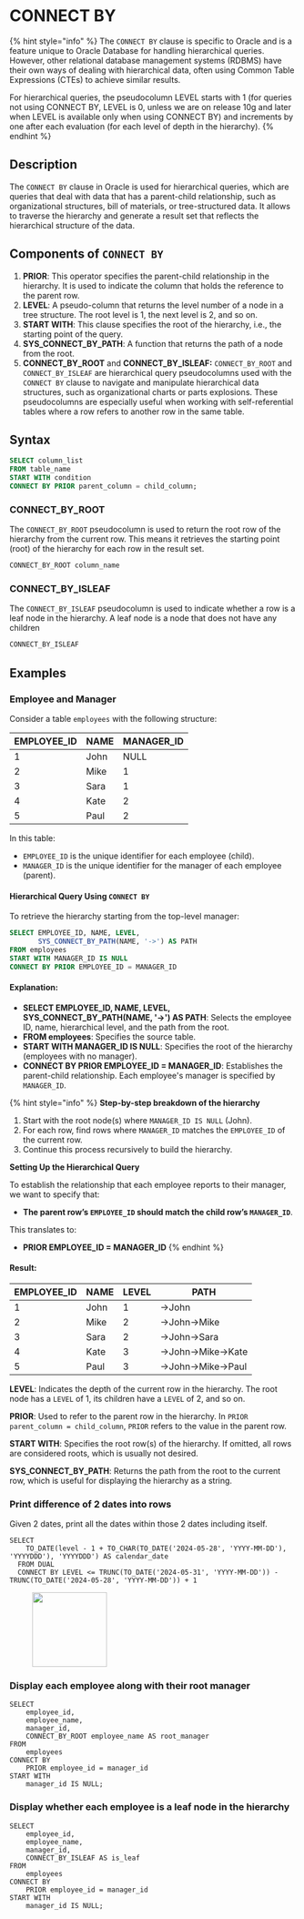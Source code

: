 # CONNECT BY

{% hint style="info" %}
The `CONNECT BY` clause is specific to Oracle and is a feature unique to Oracle Database for handling hierarchical queries. However, other relational database management systems (RDBMS) have their own ways of dealing with hierarchical data, often using Common Table Expressions (CTEs) to achieve similar results.

For hierarchical queries, the pseudocolumn LEVEL starts with 1 (for queries not using CONNECT BY, LEVEL is 0, unless we are on release 10g and later when LEVEL is available only when using CONNECT BY) and increments by one after each evaluation (for each level of depth in the hierarchy).
{% endhint %}

## Description

The `CONNECT BY` clause in Oracle is used for hierarchical queries, which are queries that deal with data that has a parent-child relationship, such as organizational structures, bill of materials, or tree-structured data. It allows to traverse the hierarchy and generate a result set that reflects the hierarchical structure of the data.

## Components of `CONNECT BY`

1. **PRIOR**: This operator specifies the parent-child relationship in the hierarchy. It is used to indicate the column that holds the reference to the parent row.
2. **LEVEL**: A pseudo-column that returns the level number of a node in a tree structure. The root level is 1, the next level is 2, and so on.
3. **START WITH**: This clause specifies the root of the hierarchy, i.e., the starting point of the query.
4. **SYS\_CONNECT\_BY\_PATH**: A function that returns the path of a node from the root.
5. **CONNECT\_BY\_ROOT** and **CONNECT\_BY\_ISLEAF:** `CONNECT_BY_ROOT` and `CONNECT_BY_ISLEAF` are hierarchical query pseudocolumns used with the `CONNECT BY` clause to navigate and manipulate hierarchical data structures, such as organizational charts or parts explosions. These pseudocolumns are especially useful when working with self-referential tables where a row refers to another row in the same table.

## Syntax

```sql
SELECT column_list
FROM table_name
START WITH condition
CONNECT BY PRIOR parent_column = child_column;
```

### CONNECT\_BY\_ROOT

The `CONNECT_BY_ROOT` pseudocolumn is used to return the root row of the hierarchy from the current row. This means it retrieves the starting point (root) of the hierarchy for each row in the result set.

```sql
CONNECT_BY_ROOT column_name
```

### CONNECT\_BY\_ISLEAF

The `CONNECT_BY_ISLEAF` pseudocolumn is used to indicate whether a row is a leaf node in the hierarchy. A leaf node is a node that does not have any children

```sql
CONNECT_BY_ISLEAF
```

## Examples

### Employee and Manager

Consider a table `employees` with the following structure:

| EMPLOYEE\_ID | NAME | MANAGER\_ID |
| ------------ | ---- | ----------- |
| 1            | John | NULL        |
| 2            | Mike | 1           |
| 3            | Sara | 1           |
| 4            | Kate | 2           |
| 5            | Paul | 2           |

In this table:

* `EMPLOYEE_ID` is the unique identifier for each employee (child).
* `MANAGER_ID` is the unique identifier for the manager of each employee (parent).

#### Hierarchical Query Using `CONNECT BY`

To retrieve the hierarchy starting from the top-level manager:

```sql
SELECT EMPLOYEE_ID, NAME, LEVEL,
       SYS_CONNECT_BY_PATH(NAME, '->') AS PATH
FROM employees
START WITH MANAGER_ID IS NULL
CONNECT BY PRIOR EMPLOYEE_ID = MANAGER_ID
```

#### Explanation:

* **SELECT EMPLOYEE\_ID, NAME, LEVEL, SYS\_CONNECT\_BY\_PATH(NAME, '->') AS PATH**: Selects the employee ID, name, hierarchical level, and the path from the root.
* **FROM employees**: Specifies the source table.
* **START WITH MANAGER\_ID IS NULL**: Specifies the root of the hierarchy (employees with no manager).
* **CONNECT BY PRIOR EMPLOYEE\_ID = MANAGER\_ID**: Establishes the parent-child relationship. Each employee's manager is specified by `MANAGER_ID`.

{% hint style="info" %}
**Step-by-step breakdown of the hierarchy**

1. Start with the root node(s) where `MANAGER_ID IS NULL` (John).
2. For each row, find rows where `MANAGER_ID` matches the `EMPLOYEE_ID` of the current row.
3. Continue this process recursively to build the hierarchy.

**Setting Up the Hierarchical Query**

To establish the relationship that each employee reports to their manager, we want to specify that:

* **The parent row’s `EMPLOYEE_ID` should match the child row’s `MANAGER_ID`**.

This translates to:

* **PRIOR EMPLOYEE\_ID = MANAGER\_ID**
{% endhint %}

#### Result:

| EMPLOYEE\_ID | NAME | LEVEL | PATH               |
| ------------ | ---- | ----- | ------------------ |
| 1            | John | 1     | ->John             |
| 2            | Mike | 2     | ->John->Mike       |
| 3            | Sara | 2     | ->John->Sara       |
| 4            | Kate | 3     | ->John->Mike->Kate |
| 5            | Paul | 3     | ->John->Mike->Paul |

**LEVEL**: Indicates the depth of the current row in the hierarchy. The root node has a `LEVEL` of 1, its children have a `LEVEL` of 2, and so on.

**PRIOR**: Used to refer to the parent row in the hierarchy. In `PRIOR parent_column = child_column`, `PRIOR` refers to the value in the parent row.

**START WITH**: Specifies the root row(s) of the hierarchy. If omitted, all rows are considered roots, which is usually not desired.

**SYS\_CONNECT\_BY\_PATH**: Returns the path from the root to the current row, which is useful for displaying the hierarchy as a string.

### Print difference of 2 dates into rows

Given 2 dates, print all the dates within those 2 dates including itself.

```
SELECT 
    TO_DATE(level - 1 + TO_CHAR(TO_DATE('2024-05-28', 'YYYY-MM-DD'), 'YYYYDDD'), 'YYYYDDD') AS calendar_date
  FROM DUAL
  CONNECT BY LEVEL <= TRUNC(TO_DATE('2024-05-31', 'YYYY-MM-DD')) - TRUNC(TO_DATE('2024-05-28', 'YYYY-MM-DD')) + 1
```

<figure><img src="../../../../../.gitbook/assets/image (335).png" alt="" width="131"><figcaption></figcaption></figure>

### Display each employee along with their root manager

```
SELECT
    employee_id,
    employee_name,
    manager_id,
    CONNECT_BY_ROOT employee_name AS root_manager
FROM
    employees
CONNECT BY
    PRIOR employee_id = manager_id
START WITH
    manager_id IS NULL;
```

### Display whether each employee is a leaf node in the hierarchy

```
SELECT
    employee_id,
    employee_name,
    manager_id,
    CONNECT_BY_ISLEAF AS is_leaf
FROM
    employees
CONNECT BY
    PRIOR employee_id = manager_id
START WITH
    manager_id IS NULL;
```
